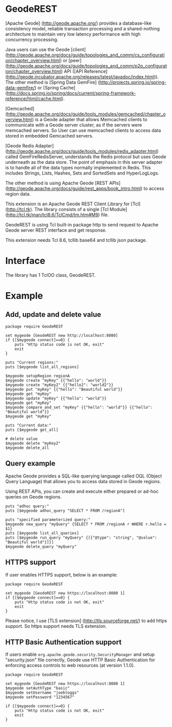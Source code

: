 
GeodeREST
=====

[Apache Geode] (http://geode.apache.org/) provides a database-like consistency model,
reliable transaction processing and a shared-nothing architecture to maintain
very low latency performance with high concurrency processing.

Java users can use the Geode
[client] (http://geode.apache.org/docs/guide/topologies_and_comm/cs_configuration/chapter_overview.html) or
[peer] (http://geode.apache.org/docs/guide/topologies_and_comm/p2p_configuration/chapter_overview.html) API
([API Reference] (http://geode.incubator.apache.org/releases/latest/javadoc/index.html)).
The other method is [Spring Data GemFire] (http://projects.spring.io/spring-data-gemfire/) 
or [Spring Cache] (http://docs.spring.io/spring/docs/current/spring-framework-reference/html/cache.html).

[Gemcached] (http://geode.apache.org/docs/guide/tools_modules/gemcached/chapter_overview.html) is
a Geode adapter that allows Memcached clients to communicate with a
Geode server cluster, as if the servers were memcached servers.
So User can use memcached clients to access data stored in embedded Gemcached servers.

[Geode Redis Adapter] (http://geode.apache.org/docs/guide/tools_modules/redis_adapter.html) called
GemFireRedisServer, understands the Redis protocol but uses Geode underneath as
the data store. The point of emphasis in this server adapter is to handle all of
the data types normally implemented in Redis. This includes Strings, Lists,
Hashes, Sets and SortedSets and HyperLogLogs.

The other method is using Apache Geode
[REST APIs] (http://geode.apache.org/docs/guide/rest_apps/book_intro.html) to access region data.

This extension is an Apache Geode REST Client Library for [Tcl] (http://tcl.tk).
The library consists of a single [Tcl Module] (http://tcl.tk/man/tcl8.6/TclCmd/tm.htm#M9) file.

GeodeREST is using Tcl built-in package http to send request to Apache Geode server
REST interface and get response.

This extension needs Tcl 8.6, tcllib base64 and tcllib json package.


Interface
=====

The library has 1 TclOO class, GeodeREST.


Example
=====

## Add, update and delete value

    package require GeodeREST

    set mygeode [GeodeREST new http://localhost:8080]
    if {[$mygeode connect]==0} {
        puts "Http status code is not OK, exit"
        exit
    }

    puts "Current regions:"
    puts [$mygeode list_all_regions]

    $mygeode setupRegion regionA
    $mygeode create "myKey" {{"hello": "world"}}
    $mygeode create "myKey2" {{"hello2": "world2"}}
    $mygeode put "myKey" {{"hello": "Beautiful world"}}
    $mygeode get "myKey"
    $mygeode update "myKey" {{"hello": "world"}}
    $mygeode get "myKey"
    $mygeode compare_and_set "myKey" {{"hello": "world"}} {{"hello": "Beautiful world"}}
    $mygeode get "myKey"

    puts "Current data:"
    puts [$mygeode get_all]

    # delete value
    $mygeode delete "myKey2"
    $mygeode delete_all

## Query example 

Apache Geode provides a SQL-like querying language called
OQL (Object Query Language) that allows you to access data
stored in Geode regions.

Using REST APIs, you can create and execute either prepared
or ad-hoc queries on Geode regions.

    puts "adhoc query:"
    puts [$mygeode adhoc_query "SELECT * FROM /regionA"]

    puts "specified parameterized query:"
    $mygeode new_query "myQuery" {SELECT * FROM /regionA r WHERE r.hello = $1}
    puts [$mygeode list_all_queries]
    puts [$mygeode run_query "myQuery" {[{"@type": "string", "@value": "Beautiful world"}]}]
    $mygeode delete_query "myQuery"

## HTTPS support

If user enables HTTPS support, below is an example:

    package require GeodeREST

    set mygeode [GeodeREST new https://localhost:8080 1]
    if {[$mygeode connect]==0} {
        puts "Http status code is not OK, exit"
        exit
    }

Please notice, I use [TLS extension] (http://tls.sourceforge.net/) to add https support. So https support needs TLS extension.

## HTTP Basic Authentication support

If users enable `org.apache.geode.security.SecurityManager` and setup
"security.json" file correctly, Geode use HTTP Basic Authentication
for enforcing access controls to web resources (at version 1.1.0).

    package require GeodeREST

    set mygeode [GeodeREST new https://localhost:8080 1]
    $mygeode setAuthType "basic"
    $mygeode setUsername "joebloggs"
    $mygeode setPassword "1234567"

    if {[$mygeode connect]==0} {
        puts "Http status code is not OK, exit"
        exit
    }

